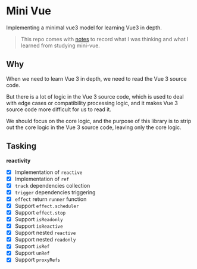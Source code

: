 # Mini Vue

Implementing a minimal vue3 model for learning Vue3 in depth.

> This repo comes with [notes](notes) to record what I was thinking and what I learned from studying mini-vue.

## Why

When we need to learn Vue 3 in depth, we need to read the Vue 3 source code.

But there is a lot of logic in the Vue 3 source code, which is used to deal with edge cases or compatibility processing logic, and it makes Vue 3 source code more difficult for us to read it.

We should focus on the core logic, and the purpose of this library is to strip out the core logic in the Vue 3 source code, leaving only the core logic.

## Tasking

**reactivity**

- [x] Implementation of `reactive`
- [x] Implementation of `ref`
- [x] `track` dependencies collection
- [x] `trigger` dependencies triggering
- [x] `effect` return `runner` function
- [x] Support `effect.scheduler`
- [x] Support `effect.stop`
- [x] Support `isReadonly`
- [x] Support `isReactive`
- [x] Support nested `reactive`
- [x] Support nested `readonly`
- [x] Support `isRef`
- [x] Support `unRef`
- [x] Support `proxyRefs`

